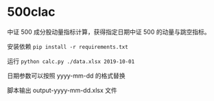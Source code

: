 # 500clac

中证 500 成分股动量指标计算，获得指定日期中证 500 的动量与跳空指标。

安装依赖
`pip install -r requirements.txt`

运行
`python calc.py ./data.xlsx 2019-10-01`

日期参数可以按照 yyyy-mm-dd 的格式替换

脚本输出 output-yyyy-mm-dd.xlsx 文件